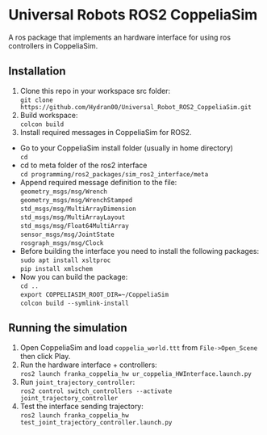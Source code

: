 # Universal Robots ROS2 CoppeliaSim
A ros package that implements an hardware interface for using ros controllers in CoppeliaSim.
## Installation
1. Clone this repo in your workspace src folder:  
    ``git clone https://github.com/Hydran00/Universal_Robot_ROS2_CoppeliaSim.git``
2. Build workspace:  
   ``colcon build``
3. Install required messages in CoppeliaSim for ROS2.  
  - Go to your CoppeliaSim install folder (usually in home directory)  
    ``cd``  
  - cd to meta folder of the ros2 interface  
    ``cd programming/ros2_packages/sim_ros2_interface/meta``  
  - Append required message definition to the file:  
    ``geometry_msgs/msg/Wrench``  
    ``geometry_msgs/msg/WrenchStamped``  
    ``std_msgs/msg/MultiArrayDimension``  
    ``std_msgs/msg/MultiArrayLayout``  
    ``std_msgs/msg/Float64MultiArray``  
    ``sensor_msgs/msg/JointState``  
    ``rosgraph_msgs/msg/Clock``  
  - Before building the interface you need to install the following packages:  
  	``sudo apt install xsltproc``  
	``pip install xmlschem``  
  - Now you can build the package:  
      ``cd ..``  
      ``export COPPELIASIM_ROOT_DIR=~/CoppeliaSim``  
      ``colcon build --symlink-install``
## Running the simulation  
1. Open CoppeliaSim and load ``coppelia_world.ttt`` from ``File->Open_Scene`` then click Play. 
2. Run the hardware interface + controllers:  
  ``ros2 launch franka_coppelia_hw ur_coppelia_HWInterface.launch.py``
3. Run ``joint_trajectory_controller``:  
  ``ros2 control switch_controllers --activate joint_trajectory_controller``
4. Test the interface sending trajectory:  
  ``ros2 launch franka_coppelia_hw test_joint_trajectory_controller.launch.py``


